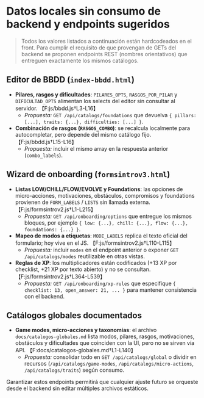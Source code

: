 # Datos locales sin consumo de backend y endpoints sugeridos

> Todos los valores listados a continuación están hardcodeados en el front. Para cumplir el requisito de que provengan de GETs del backend se proponen endpoints REST (nombres orientativos) que entreguen exactamente los mismos catálogos.

## Editor de BBDD (`index-bbdd.html`)
- **Pilares, rasgos y dificultades**: `PILARES_OPTS`, `RASGOS_POR_PILAR` y `DIFICULTAD_OPTS` alimentan los selects del editor sin consultar al servidor. 【F:js/bbdd.js†L3-L16】
  - *Propuesta:* `GET /api/catalogs/foundations` que devuelva `{ pillars: [...], traits: {...}, difficulties: [...] }`.
- **Combinación de rasgos (`RASGOS_COMBO`)**: se recalcula localmente para autocompletar, pero depende del mismo catálogo fijo. 【F:js/bbdd.js†L15-L16】
  - *Propuesta:* incluir el mismo array en la respuesta anterior (`combo_labels`).

## Wizard de onboarding (`formsintrov3.html`)
- **Listas LOW/CHILL/FLOW/EVOLVE y Foundations**: las opciones de micro-acciones, motivaciones, obstáculos, compromisos y foundations provienen de `FORM_LABELS` / `LISTS` sin llamada externa. 【F:js/formsintrov2.js†L1-L215】
  - *Propuesta:* `GET /api/onboarding/options` que entregue los mismos bloques, por ejemplo `{ low: {...}, chill: {...}, flow: {...}, foundations: {...} }`.
- **Mapeo de modos a etiquetas**: `MODE_LABELS` replica el texto oficial del formulario; hoy vive en el JS. 【F:js/formsintrov2.js†L110-L115】
  - *Propuesta:* incluir `modes` en el endpoint anterior o exponer `GET /api/catalogs/modes` reutilizable en otras vistas.
- **Reglas de XP**: los multiplicadores están codificados (+13 XP por checklist, +21 XP por texto abierto) y no se consultan. 【F:js/formsintrov2.js†L364-L539】
  - *Propuesta:* `GET /api/onboarding/xp-rules` que especifique `{ checklist: 13, open_answer: 21, ... }` para mantener consistencia con el backend.

## Catálogos globales documentados
- **Game modes, micro-acciones y taxonomías**: el archivo `docs/catalogos-globales.md` lista modos, pilares, rasgos, motivaciones, obstáculos y dificultades que coinciden con la UI, pero no se sirven vía API. 【F:docs/catalogos-globales.md†L1-L140】
  - *Propuesta:* consolidar todo en `GET /api/catalogs/global` o dividir en recursos (`/api/catalogs/game-modes`, `/api/catalogs/micro-actions`, `/api/catalogs/traits`) según consumo.

Garantizar estos endpoints permitirá que cualquier ajuste futuro se orqueste desde el backend sin editar múltiples archivos estáticos.
